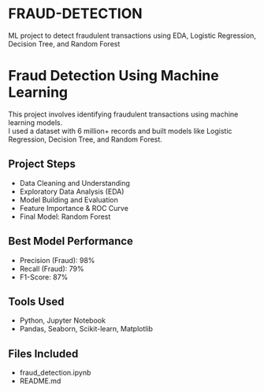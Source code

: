 # FRAUD-DETECTION
ML project to detect fraudulent transactions using EDA, Logistic Regression, Decision Tree, and Random Forest

# Fraud Detection Using Machine Learning

This project involves identifying fraudulent transactions using machine learning models.  
I used a dataset with 6 million+ records and built models like Logistic Regression, Decision Tree, and Random Forest.

## Project Steps
- Data Cleaning and Understanding
- Exploratory Data Analysis (EDA)
- Model Building and Evaluation
- Feature Importance & ROC Curve
- Final Model: Random Forest

## Best Model Performance
- Precision (Fraud): 98%
- Recall (Fraud): 79%
- F1-Score: 87%

## Tools Used
- Python, Jupyter Notebook
- Pandas, Seaborn, Scikit-learn, Matplotlib

## Files Included
- fraud_detection.ipynb
- README.md

